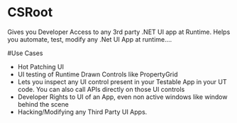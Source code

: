 # CSRoot
Gives you Developer Access to any 3rd party .NET UI app at Runtime. Helps you automate, test, modify any .Net UI App at runtime....


#Use Cases
- Hot Patching UI
- UI testing of Runtime Drawn Controls like PropertyGrid
- Lets you inspect any UI control present in your Testable App  in your UT code. You can also call APIs directly on those UI controls
- Developer Rights to UI of an App, even non active windows like window behind the scene
- Hacking/Modifying any Third Party UI Apps.


